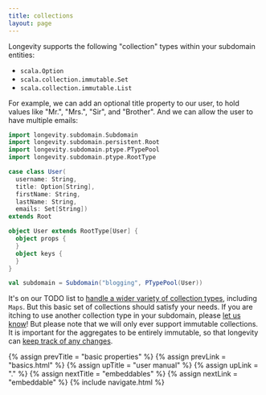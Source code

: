 ```yaml
---
title: collections
layout: page
---
```


Longevity supports the following "collection" types within your
subdomain entities:

- `scala.Option`
- `scala.collection.immutable.Set`
- `scala.collection.immutable.List`

For example, we can add an optional title property to our user, to
hold values like "Mr.", "Mrs.", "Sir", and "Brother". And we can allow
the user to have multiple emails:

```scala
import longevity.subdomain.Subdomain
import longevity.subdomain.persistent.Root
import longevity.subdomain.ptype.PTypePool
import longevity.subdomain.ptype.RootType

case class User(
  username: String,
  title: Option[String],
  firstName: String,
  lastName: String,
  emails: Set[String])
extends Root

object User extends RootType[User] {
  object props {
  }
  object keys {
  }
}

val subdomain = Subdomain("blogging", PTypePool(User))
```

It's on our TODO list to [handle a wider variety of collection
types](https://www.pivotaltracker.com/story/show/88571474), including
`Maps`. But this basic set of collections should satisfy your
needs. If you are itching to use another collection type in your
subdomain, please [let us
know](http://longevityframework.github.io/longevity/discussions.html)!
But please note that we will only ever support immutable
collections. It is important for the aggregates to be entirely
immutable, so that longevity can [keep track of any
changes](context/persistent-state.html).

{% assign prevTitle = "basic properties" %}
{% assign prevLink = "basics.html" %}
{% assign upTitle = "user manual" %}
{% assign upLink = "." %}
{% assign nextTitle = "embeddables" %}
{% assign nextLink = "embeddable" %}
{% include navigate.html %}

